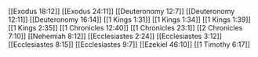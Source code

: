 [[Exodus 18:12]]
[[Exodus 24:11]]
[[Deuteronomy 12:7]]
[[Deuteronomy 12:11]]
[[Deuteronomy 16:14]]
[[1 Kings 1:31]]
[[1 Kings 1:34]]
[[1 Kings 1:39]]
[[1 Kings 2:35]]
[[1 Chronicles 12:40]]
[[1 Chronicles 23:1]]
[[2 Chronicles 7:10]]
[[Nehemiah 8:12]]
[[Ecclesiastes 2:24]]
[[Ecclesiastes 3:12]]
[[Ecclesiastes 8:15]]
[[Ecclesiastes 9:7]]
[[Ezekiel 46:10]]
[[1 Timothy 6:17]]
